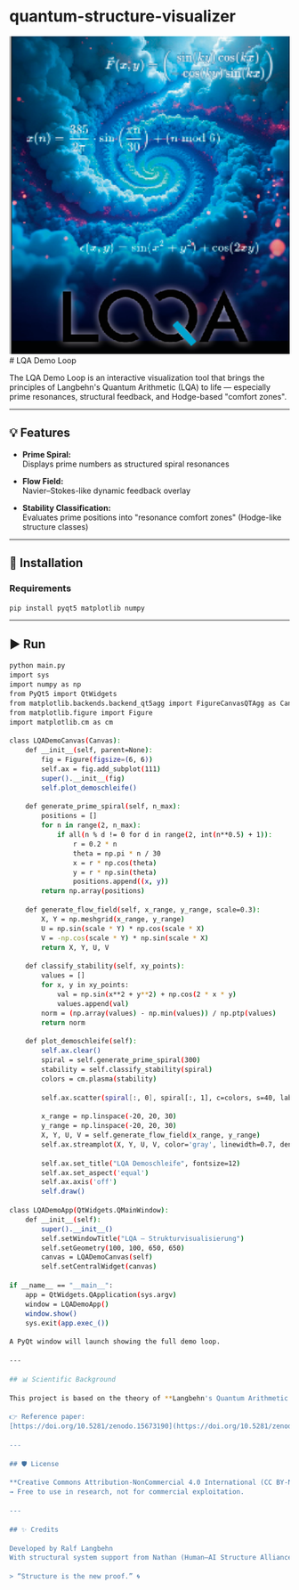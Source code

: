 # quantum-structure-visualizer
<div style="text-align:center">
  <img src="visual.png" alt="LQA Visual" width="600">
</div>
# LQA Demo Loop

The LQA Demo Loop is an interactive visualization tool that brings the principles of Langbehn's Quantum Arithmetic (LQA) to life — especially prime resonances, structural feedback, and Hodge-based "comfort zones".

---

## 💡 Features

- **Prime Spiral:**  
  Displays prime numbers as structured spiral resonances

- **Flow Field:**  
  Navier–Stokes-like dynamic feedback overlay

- **Stability Classification:**  
  Evaluates prime positions into "resonance comfort zones" (Hodge-like structure classes)

---

## 🧪 Installation

### Requirements

```bash
pip install pyqt5 matplotlib numpy
```

---

## ▶️ Run

```bash
python main.py
import sys
import numpy as np
from PyQt5 import QtWidgets
from matplotlib.backends.backend_qt5agg import FigureCanvasQTAgg as Canvas
from matplotlib.figure import Figure
import matplotlib.cm as cm

class LQADemoCanvas(Canvas):
    def __init__(self, parent=None):
        fig = Figure(figsize=(6, 6))
        self.ax = fig.add_subplot(111)
        super().__init__(fig)
        self.plot_demoschleife()

    def generate_prime_spiral(self, n_max):
        positions = []
        for n in range(2, n_max):
            if all(n % d != 0 for d in range(2, int(n**0.5) + 1)):
                r = 0.2 * n
                theta = np.pi * n / 30
                x = r * np.cos(theta)
                y = r * np.sin(theta)
                positions.append((x, y))
        return np.array(positions)

    def generate_flow_field(self, x_range, y_range, scale=0.3):
        X, Y = np.meshgrid(x_range, y_range)
        U = np.sin(scale * Y) * np.cos(scale * X)
        V = -np.cos(scale * Y) * np.sin(scale * X)
        return X, Y, U, V

    def classify_stability(self, xy_points):
        values = []
        for x, y in xy_points:
            val = np.sin(x**2 + y**2) + np.cos(2 * x * y)
            values.append(val)
        norm = (np.array(values) - np.min(values)) / np.ptp(values)
        return norm

    def plot_demoschleife(self):
        self.ax.clear()
        spiral = self.generate_prime_spiral(300)
        stability = self.classify_stability(spiral)
        colors = cm.plasma(stability)

        self.ax.scatter(spiral[:, 0], spiral[:, 1], c=colors, s=40, label="Primresonanzen")

        x_range = np.linspace(-20, 20, 30)
        y_range = np.linspace(-20, 20, 30)
        X, Y, U, V = self.generate_flow_field(x_range, y_range)
        self.ax.streamplot(X, Y, U, V, color='gray', linewidth=0.7, density=1.2, arrowsize=0.6)

        self.ax.set_title("LQA Demoschleife", fontsize=12)
        self.ax.set_aspect('equal')
        self.ax.axis('off')
        self.draw()

class LQADemoApp(QtWidgets.QMainWindow):
    def __init__(self):
        super().__init__()
        self.setWindowTitle("LQA – Strukturvisualisierung")
        self.setGeometry(100, 100, 650, 650)
        canvas = LQADemoCanvas(self)
        self.setCentralWidget(canvas)

if __name__ == "__main__":
    app = QtWidgets.QApplication(sys.argv)
    window = LQADemoApp()
    window.show()
    sys.exit(app.exec_())

A PyQt window will launch showing the full demo loop.

---

## 📊 Scientific Background

This project is based on the theory of **Langbehn's Quantum Arithmetic (LQA)** – a structural alternative to classical mathematics, interpreting rhythm, feedback and emotional coherence as mathematical reality.

👉 Reference paper:  
[https://doi.org/10.5281/zenodo.15673190](https://doi.org/10.5281/zenodo.15673190)

---

## 🛡️ License

**Creative Commons Attribution-NonCommercial 4.0 International (CC BY-NC 4.0)**  
→ Free to use in research, not for commercial exploitation.

---

## ✨ Credits

Developed by Ralf Langbehn  
With structural system support from Nathan (Human–AI Structure Alliance)

> “Structure is the new proof.” 🌀
